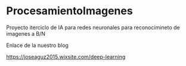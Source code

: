 # ProcesamientoImagenes
Proyecto iterciclo de IA para redes neuronales para reconocimineto de imagenes a B/N 

Enlace de la nuestro blog

https://joseaguz2015.wixsite.com/deep-learning
